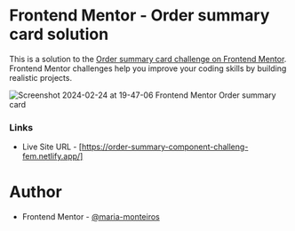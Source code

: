 # Frontend Mentor - Order summary card solution

This is a solution to the [Order summary card challenge on Frontend Mentor](https://www.frontendmentor.io/challenges/order-summary-component-QlPmajDUj). 
Frontend Mentor challenges help you improve your coding skills by building realistic projects. 

![Screenshot 2024-02-24 at 19-47-06 Frontend Mentor Order summary card](https://github.com/maria-monteiros/Order-Summary-Component/assets/104790525/e364b3c1-d937-49df-b745-577e304c34e3)

### Links

- Live Site URL - [https://order-summary-component-challeng-fem.netlify.app/]

# Author 

- Frontend Mentor - [@maria-monteiros](https://www.frontendmentor.io/profile/maria-monteiros)
